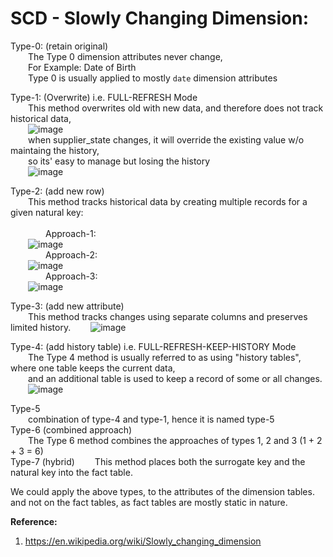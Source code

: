 # SCD - Slowly Changing Dimension:

Type-0: (retain original)  
  The Type 0 dimension attributes never change,  
  For Example: Date of Birth  
  Type 0 is usually applied to mostly `date` dimension attributes

Type-1: (Overwrite) i.e. FULL-REFRESH Mode  
  This method overwrites old with new data, and therefore does not track historical data,    
  ![image](https://user-images.githubusercontent.com/26399543/145673083-4551f565-5d9a-4a66-a5fb-fcb9db7b6252.png)  
  when supplier_state changes, it will override the existing value w/o maintaing the history,  
  so its' easy to manage but losing the history  
  ![image](https://user-images.githubusercontent.com/26399543/145673097-a166fcc9-f13c-4d6c-b25a-adbdfff8d968.png)

Type-2: (add new row)  
  This method tracks historical data by creating multiple records for a given natural key:  
    
    Approach-1:  
  ![image](https://user-images.githubusercontent.com/26399543/145673166-dca54d9a-9247-41d7-8aec-9099a8abe771.png)  
    Approach-2:  
  ![image](https://user-images.githubusercontent.com/26399543/145673220-0bf736c7-d42f-492f-8006-ce350035e314.png)  
    Approach-3:  
  ![image](https://user-images.githubusercontent.com/26399543/145673232-a4461d18-0bcc-4558-b3bf-89ff8b3f9e49.png)  

Type-3: (add new attribute)  
  This method tracks changes using separate columns and preserves limited history.
  ![image](https://user-images.githubusercontent.com/26399543/145673331-76b65600-b2fd-4e7e-946b-ba4d8a6bc215.png)

Type-4: (add history table) i.e. FULL-REFRESH-KEEP-HISTORY Mode  
  The Type 4 method is usually referred to as using "history tables", where one table keeps the current data,  
  and an additional table is used to keep a record of some or all changes.  
  ![image](https://user-images.githubusercontent.com/26399543/145673415-a7e501f6-1bd6-4722-bd2e-04e2bf72f8a6.png)
  
Type-5  
  combination of type-4 and type-1, hence it is named type-5  
Type-6 (combined approach)  
  The Type 6 method combines the approaches of types 1, 2 and 3 (1 + 2 + 3 = 6)  
Type-7 (hybrid)
  This method places both the surrogate key and the natural key into the fact table.  

We could apply the above types, to the attributes of the dimension tables.  
and not on the fact tables, as fact tables are mostly static in nature.  

**Reference:**  
1. https://en.wikipedia.org/wiki/Slowly_changing_dimension

